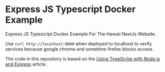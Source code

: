 # Express JS Typescript Docker Example

Express JS Typescript Docker Example For The Hawaii NextJs Website.

Use `curl http://localhost:8000` when deployed to localhost to verify services
because google chrome and sometime firefox blocks access.

The code in this repository is based on the
[Using TypeScript with Node.js and Express](https://blog.logrocket.com/typescript-with-node-js-and-express/)
article.
